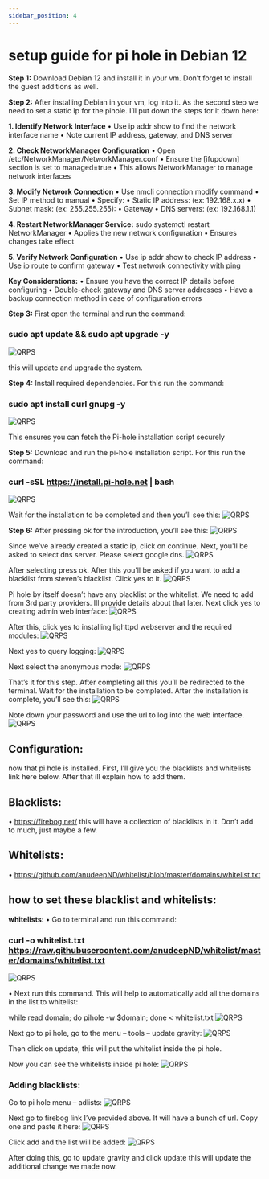```yaml
---
sidebar_position: 4
---
```

# setup guide for pi hole in Debian 12

**Step 1:**
Download Debian 12 and install it in your vm. Don’t forget to install the guest additions as well.

**Step 2:**
After installing Debian in your vm, log into it. As the second step we need to set a static ip for the pihole. I’ll put down the steps for it down here:

**1.	Identify Network Interface**
•	Use ip addr show to find the network interface name
•	Note current IP address, gateway, and DNS server

**2.	Check NetworkManager Configuration**
•	Open /etc/NetworkManager/NetworkManager.conf
•	Ensure the [ifupdown] section is set to managed=true
•	This allows NetworkManager to manage network interfaces

**3.	Modify Network Connection**
•	Use nmcli connection modify command
•	Set IP method to manual
•	Specify: 
•	Static IP address:  (ex: 192.168.x.x)
•	Subnet mask:  (ex: 255.255.255):
•	Gateway
•	DNS servers: (ex: 192.168.1.1)

**4.	Restart NetworkManager Service:**
sudo systemctl restart NetworkManager
•	Applies the new network configuration
•	Ensures changes take effect

**5.	Verify Network Configuration**
•	Use ip addr show to check IP address
•	Use ip route to confirm gateway
•	Test network connectivity with ping

**Key Considerations:**
•	Ensure you have the correct IP details before configuring
•	Double-check gateway and DNS server addresses
•	Have a backup connection method in case of configuration errors

**Step 3:**
First open the terminal and run the command:
### sudo apt update && sudo apt upgrade -y
 ![QRPS](Playbook/img/pi1.png)
 
this will update and upgrade the system.

**Step 4:**
Install required dependencies. For this run the command:
### sudo apt install curl gnupg -y
![QRPS](Playbook/img/pi2.png)
 
This ensures you can fetch the Pi-hole installation script securely

**Step 5:**
Download and run the pi-hole installation script. For this run the command:
### curl -sSL https://install.pi-hole.net | bash
![QRPS](Playbook/img/pi3.png)
 
 
Wait for the installation to be completed and then you’ll see this:
![QRPS](Playbook/img/pi4.png)
 

**Step 6:**
After pressing ok for the introduction, you’ll see this:
![QRPS](Playbook/img/pi5.png)
 
Since we’ve already created a static ip, click on continue. 
Next, you'll be asked to select dns server. Please select google dns.
![QRPS](Playbook/img/pi6.png)
 
After selecting press ok.
After this you’ll be asked if you want to add a blacklist from steven’s blacklist. Click yes to it.
![QRPS](Playbook/img/pi7.png)
 
Pi hole by itself doesn’t have any blacklist or the whitelist. We need to add from 3rd party providers. Ill provide details about that later.
Next click yes to creating admin web interface:
![QRPS](Playbook/img/pi8.png)
 
 After this, click yes to installing lighttpd webserver and the required modules:
 ![QRPS](Playbook/img/pi9.png)
 
Next yes to query logging:
![QRPS](Playbook/img/pi10.png)
 
Next select the anonymous mode:
![QRPS](Playbook/img/pi11.png)
 
That’s it for this step. After completing all this you’ll be redirected to the terminal. Wait for the installation to be completed. 
After the installation is complete, you’ll see this:
![QRPS](Playbook/img/pi12.png)
 
Note down your password and use the url to log into the web interface.
![QRPS](Playbook/img/pi13.png)
 
 
## Configuration:
now that pi hole is installed. First, I’ll give you the blacklists and whitelists link here below. After that ill explain how to add them.

## Blacklists:
•	https://firebog.net/
this will have a collection of blacklists in it. Don’t add to much, just maybe a few.

## Whitelists:
•	 https://github.com/anudeepND/whitelist/blob/master/domains/whitelist.txt 
 
## how to set these blacklist and whitelists:
**whitelists:**
•	Go to terminal and run this command:

### curl -o whitelist.txt https://raw.githubusercontent.com/anudeepND/whitelist/master/domains/whitelist.txt
![QRPS](Playbook/img/pi14.png)
 
 
•	Next run this command. This will help to automatically add all the domains in the list to whitelist:

while read domain; do pihole -w $domain; done < whitelist.txt
![QRPS](Playbook/img/pi15.png)

 

 Next go to pi hole, go to the menu – tools – update gravity:
 ![QRPS](Playbook/img/pi16.png)
 
 Then click on update, this will put the whitelist inside the pi hole.

Now you can see the whitelists inside pi hole:
![QRPS](Playbook/img/pi17.png)
 


### Adding blacklists:
Go to pi hole menu – adlists:
![QRPS](Playbook/img/pi18.png)
 
 Next go to firebog link I’ve provided above. It will have a bunch of url. Copy one and paste it here:
 ![QRPS](Playbook/img/pi20.png)
  
 Click add and the list will be added:
 ![QRPS](Playbook/img/pi21.png)
 
After doing this, go to update gravity and click update this will update the additional change we made now.



  





